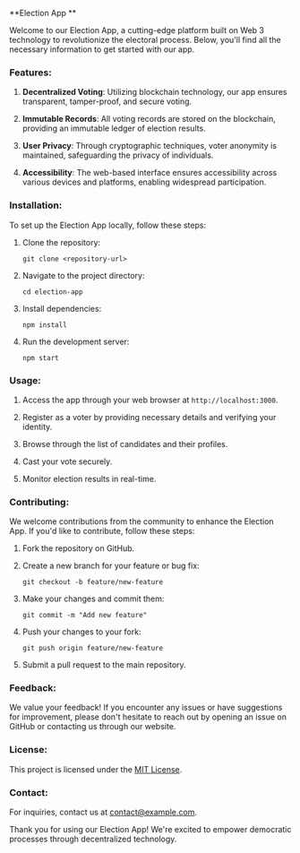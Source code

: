 **Election App **

Welcome to our Election App, a cutting-edge platform built on Web 3 technology to revolutionize the electoral process. Below, you'll find all the necessary information to get started with our app.

### Features:

1. **Decentralized Voting**: Utilizing blockchain technology, our app ensures transparent, tamper-proof, and secure voting.

2. **Immutable Records**: All voting records are stored on the blockchain, providing an immutable ledger of election results.

3. **User Privacy**: Through cryptographic techniques, voter anonymity is maintained, safeguarding the privacy of individuals.

4. **Accessibility**: The web-based interface ensures accessibility across various devices and platforms, enabling widespread participation.

### Installation:

To set up the Election App locally, follow these steps:

1. Clone the repository:
   ```
   git clone <repository-url>
   ```

2. Navigate to the project directory:
   ```
   cd election-app
   ```

3. Install dependencies:
   ```
   npm install
   ```

4. Run the development server:
   ```
   npm start
   ```

### Usage:

1. Access the app through your web browser at `http://localhost:3000`.

2. Register as a voter by providing necessary details and verifying your identity.

3. Browse through the list of candidates and their profiles.

4. Cast your vote securely.

5. Monitor election results in real-time.

### Contributing:

We welcome contributions from the community to enhance the Election App. If you'd like to contribute, follow these steps:

1. Fork the repository on GitHub.

2. Create a new branch for your feature or bug fix:
   ```
   git checkout -b feature/new-feature
   ```

3. Make your changes and commit them:
   ```
   git commit -m "Add new feature"
   ```

4. Push your changes to your fork:
   ```
   git push origin feature/new-feature
   ```

5. Submit a pull request to the main repository.

### Feedback:

We value your feedback! If you encounter any issues or have suggestions for improvement, please don't hesitate to reach out by opening an issue on GitHub or contacting us through our website.

### License:

This project is licensed under the [MIT License](LICENSE).

### Contact:

For inquiries, contact us at [contact@example.com](mailto:contact@example.com).

Thank you for using our Election App! We're excited to empower democratic processes through decentralized technology.
